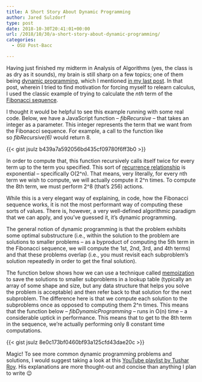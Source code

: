 ```yaml
---
title: A Short Story About Dynamic Programming
author: Jared Sulzdorf
type: post
date: 2018-10-30T20:41:01+00:00
url: /2018/10/30/a-short-story-about-dynamic-programming/
categories:
  - OSU Post-Bacc

---
```

Having just finished my midterm in Analysis of Algorithms (yes, the class is as dry as it sounds), my brain is still sharp on a few topics; one of them being [dynamic programming][1], which I mentioned [in my last post][2]. In that post, wherein I tried to find motivation for forcing myself to relearn calculus, I used the classic example of trying to calculate the _nth_ term of the [Fibonacci sequence][3].

I thought it would be helpful to see this example running with some real code. Below, we have a JavaScript function &#8211; _fibRecursive_ &#8211; that takes an integer as a parameter. This integer represents the term that we want from the Fibonacci sequence. For example, a call to the function like so _fibRecursive(6)_ would return 8.

{{< gist jsulz b439a7a592056bd435cf09780f6ff3b0 >}}

<!--more-->

In order to compute that, this function recursively calls itself twice for every term up to the term you specified. This sort of [recurrence relationship][4] is exponential &#8211; specifically O(2^n). That means, very literally, for every nth term we wish to compute, we will actually compute it 2^n times. To compute the 8th term, we must perform 2^8 (that&#8217;s 256) actions.

While this is a very elegant way of explaining, in code, how the Fibonacci sequence works, it is not the most performant way of computing these sorts of values. There is, however, a very well-defined algorithmic paradigm that we can apply, and you&#8217;ve guessed it, it&#8217;s dynamic programming.

The general notion of dynamic programming is that the problem exhibits some optimal substructure (i.e., within the solution to the problem are solutions to smaller problems &#8211; as a byproduct of computing the 5th term in the Fibonacci sequence, we will compute the 1st, 2nd, 3rd, and 4th terms) and that these problems overlap (i.e., you must revisit each subproblem&#8217;s solution repeatedly in order to get the final solution).

The function below shows how we can use a technique called [memoization][5] to save the solutions to smaller subproblems in a lookup table (typically an array of some shape and size, but any data structure that helps you solve the problem is acceptable) and then refer back to that solution for the next subproblem. The difference here is that we compute each solution to the subproblems once as opposed to computing them 2^n times. This means that the function below &#8211; _fibDynamicProgramming_ &#8211; runs in O(n) time &#8211; a considerable uptick in performance. This means that to get to the 8th term in the sequence, we&#8217;re actually performing only 8 constant time computations.

{{< gist jsulz 8e0c173bf0460bf93a125cfd43dae20c >}}

Magic! To see more common dynamic programming problems and solutions, I would suggest taking a look at this [YouTube playlist by Tushar Roy][6]. His explanations are more thought-out and concise than anything I plan to write 😉

 [1]: https://en.wikipedia.org/wiki/Dynamic_programming
 [2]: https://www.jsulz.com/2018/10/why-study-algorithms/
 [3]: https://en.wikipedia.org/wiki/Fibonacci_number
 [4]: https://en.wikipedia.org/wiki/Recurrence_relation
 [5]: https://en.wikipedia.org/wiki/Memoization
 [6]: https://www.youtube.com/playlist?list=PLrmLmBdmIlpsHaNTPP_jHHDx_os9ItYXr